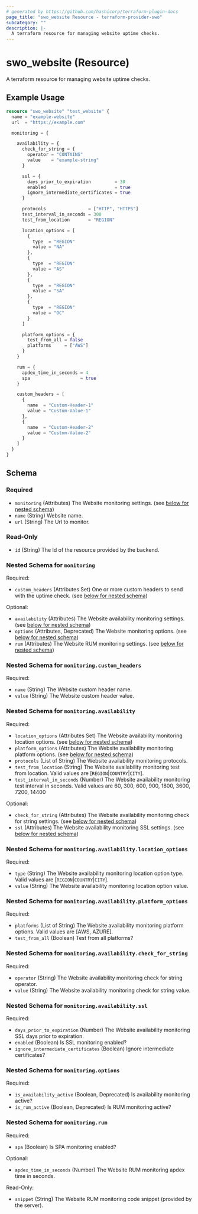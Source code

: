 ```yaml
---
# generated by https://github.com/hashicorp/terraform-plugin-docs
page_title: "swo_website Resource - terraform-provider-swo"
subcategory: ""
description: |-
  A terraform resource for managing website uptime checks.
---
```


# swo_website (Resource)

A terraform resource for managing website uptime checks.

## Example Usage

```terraform
resource "swo_website" "test_website" {
  name = "example-website"
  url  = "https://example.com"

  monitoring = {

    availability = {
      check_for_string = {
        operator = "CONTAINS"
        value    = "example-string"
      }

      ssl = {
        days_prior_to_expiration         = 30
        enabled                          = true
        ignore_intermediate_certificates = true
      }

      protocols                = ["HTTP", "HTTPS"]
      test_interval_in_seconds = 300
      test_from_location       = "REGION"

      location_options = [
        {
          type  = "REGION"
          value = "NA"
        },
        {
          type  = "REGION"
          value = "AS"
        },
        {
          type  = "REGION"
          value = "SA"
        },
        {
          type  = "REGION"
          value = "OC"
        }
      ]

      platform_options = {
        test_from_all = false
        platforms     = ["AWS"]
      }
    }

    rum = {
      apdex_time_in_seconds = 4
      spa                   = true
    }

    custom_headers = [
      {
        name  = "Custom-Header-1"
        value = "Custom-Value-1"
      },
      {
        name  = "Custom-Header-2"
        value = "Custom-Value-2"
      }
    ]
  }
}
```

<!-- schema generated by tfplugindocs -->
## Schema

### Required

- `monitoring` (Attributes) The Website monitoring settings. (see [below for nested schema](#nestedatt--monitoring))
- `name` (String) Website name.
- `url` (String) The Url to monitor.

### Read-Only

- `id` (String) The Id of the resource provided by the backend.

<a id="nestedatt--monitoring"></a>
### Nested Schema for `monitoring`

Required:

- `custom_headers` (Attributes Set) One or more custom headers to send with the uptime check. (see [below for nested schema](#nestedatt--monitoring--custom_headers))

Optional:

- `availability` (Attributes) The Website availability monitoring settings. (see [below for nested schema](#nestedatt--monitoring--availability))
- `options` (Attributes, Deprecated) The Website monitoring options. (see [below for nested schema](#nestedatt--monitoring--options))
- `rum` (Attributes) The Website RUM monitoring settings. (see [below for nested schema](#nestedatt--monitoring--rum))

<a id="nestedatt--monitoring--custom_headers"></a>
### Nested Schema for `monitoring.custom_headers`

Required:

- `name` (String) The Website custom header name.
- `value` (String) The Website custom header value.


<a id="nestedatt--monitoring--availability"></a>
### Nested Schema for `monitoring.availability`

Required:

- `location_options` (Attributes Set) The Website availability monitoring location options. (see [below for nested schema](#nestedatt--monitoring--availability--location_options))
- `platform_options` (Attributes) The Website availability monitoring platform options. (see [below for nested schema](#nestedatt--monitoring--availability--platform_options))
- `protocols` (List of String) The Website availability monitoring protocols.
- `test_from_location` (String) The Website availability monitoring test from location. Valid values are [`REGION`|`COUNTRY`|`CITY`].
- `test_interval_in_seconds` (Number) The Website availability monitoring test interval in seconds. Valid values are 60, 300, 600, 900, 1800, 3600, 7200, 14400

Optional:

- `check_for_string` (Attributes) The Website availability monitoring check for string settings. (see [below for nested schema](#nestedatt--monitoring--availability--check_for_string))
- `ssl` (Attributes) The Website availability monitoring SSL settings. (see [below for nested schema](#nestedatt--monitoring--availability--ssl))

<a id="nestedatt--monitoring--availability--location_options"></a>
### Nested Schema for `monitoring.availability.location_options`

Required:

- `type` (String) The Website availability monitoring location option type. Valid values are [`REGION`|`COUNTRY`|`CITY`].
- `value` (String) The Website availability monitoring location option value.


<a id="nestedatt--monitoring--availability--platform_options"></a>
### Nested Schema for `monitoring.availability.platform_options`

Required:

- `platforms` (List of String) The Website availability monitoring platform options. Valid values are [AWS, AZURE].
- `test_from_all` (Boolean) Test from all platforms?


<a id="nestedatt--monitoring--availability--check_for_string"></a>
### Nested Schema for `monitoring.availability.check_for_string`

Required:

- `operator` (String) The Website availability monitoring check for string operator.
- `value` (String) The Website availability monitoring check for string value.


<a id="nestedatt--monitoring--availability--ssl"></a>
### Nested Schema for `monitoring.availability.ssl`

Required:

- `days_prior_to_expiration` (Number) The Website availability monitoring SSL days prior to expiration.
- `enabled` (Boolean) Is SSL monitoring enabled?
- `ignore_intermediate_certificates` (Boolean) Ignore intermediate certificates?



<a id="nestedatt--monitoring--options"></a>
### Nested Schema for `monitoring.options`

Required:

- `is_availability_active` (Boolean, Deprecated) Is availability monitoring active?
- `is_rum_active` (Boolean, Deprecated) Is RUM monitoring active?


<a id="nestedatt--monitoring--rum"></a>
### Nested Schema for `monitoring.rum`

Required:

- `spa` (Boolean) Is SPA monitoring enabled?

Optional:

- `apdex_time_in_seconds` (Number) The Website RUM monitoring apdex time in seconds.

Read-Only:

- `snippet` (String) The Website RUM monitoring code snippet (provided by the server).
